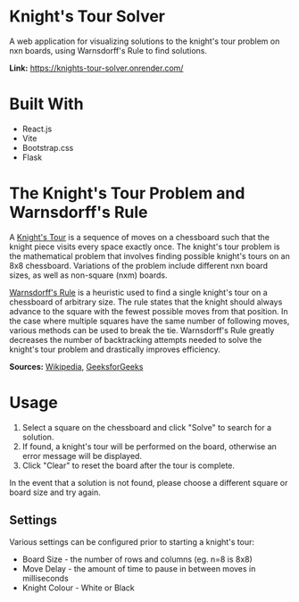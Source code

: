 # Knight's Tour Solver 
A web application for visualizing solutions to the knight's tour problem on nxn boards, using Warnsdorff's Rule to find solutions.

**Link:** https://knights-tour-solver.onrender.com/

# Built With
* React.js
* Vite
* Bootstrap.css
* Flask

# The Knight's Tour Problem and Warnsdorff's Rule
A [Knight's Tour](https://en.wikipedia.org/wiki/Knight%27s_tour) is a sequence of moves on a chessboard such that the knight piece visits every space exactly once. The knight's tour problem is the mathematical problem that involves finding possible knight's tours on an 8x8 chessboard. Variations of the problem include different nxn board sizes, as well as non-square (nxm) boards.

[Warnsdorff's Rule](https://en.wikipedia.org/wiki/Knight%27s_tour#Warnsdorf.27s_rule) is a heuristic used to find a single knight's tour on a chessboard of arbitrary size. 
The rule states that the knight should always advance to the square with the fewest possible moves from that position. In the case where multiple squares have the same number of following moves, various methods can be used to break the tie. Warnsdorff's Rule greatly decreases the number of backtracking attempts needed to solve the knight's tour problem and drastically improves efficiency.

**Sources:** [Wikipedia](https://en.wikipedia.org/wiki/Knight%27s_tour), [GeeksforGeeks](https://www.geeksforgeeks.org/dsa/the-knights-tour-problem/)

# Usage
1. Select a square on the chessboard and click "Solve" to search for a solution.
2. If found, a knight's tour will be performed on the board, otherwise an error message will be displayed.
3. Click "Clear" to reset the board after the tour is complete.

In the event that a solution is not found, please choose a different square or board size and try again.

## Settings
Various settings can be configured prior to starting a knight's tour:
- Board Size - the number of rows and columns (eg. n=8 is 8x8)
- Move Delay - the amount of time to pause in between moves in milliseconds
- Knight Colour - White or Black


